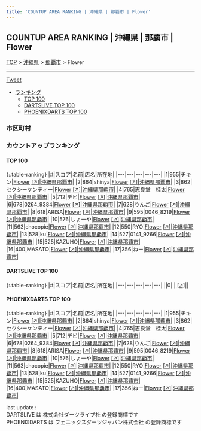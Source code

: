 ```yaml
---
title: 'COUNTUP AREA RANKING | 沖縄県 | 那覇市 | Flower'
---
```

## COUNTUP AREA RANKING | 沖縄県 | 那覇市 | Flower

[TOP](/darts/rank/) > [沖縄県](/darts/rank/沖縄県/) > [那覇市](/darts/rank/沖縄県/那覇市/) > Flower

___

<a href="https://twitter.com/share?ref_src=twsrc%5Etfw" data-text="COUNTUP AREA RANKING | 沖縄県那覇市Flower" class="twitter-share-button" data-hashtags="DARTSLIVE,PHOENIXDARTS,darts,ダーツ" data-show-count="false">Tweet</a>

* [ランキング](#カウントアップランキング)
    * [TOP 100](#top-100)
    * [DARTSLIVE TOP 100](#dartslive-top-100)
    * [PHOENIXDARTS TOP 100](#phoenixdarts-top-100)

### 市区町村

<ul>

</ul>

### カウントアップランキング

#### TOP 100



{:.table-ranking}
|#|スコア|名前|店名|所在地|
|---|---|---|---|---|
|1|955|<span class="rank-name-pd">チキン</span>|<a href="/darts/rank/shops/82872.html">Flower</a> <a href="https://vs.phoenixdarts.com/jp/shop/shopDetailInfo/s_82872?s_seq=82872">[↗]</a>|<a href="/darts/rank/沖縄県/那覇市">沖縄県那覇市</a>|
|2|864|<span class="rank-name-pd">shinya</span>|<a href="/darts/rank/shops/82872.html">Flower</a> <a href="https://vs.phoenixdarts.com/jp/shop/shopDetailInfo/s_82872?s_seq=82872">[↗]</a>|<a href="/darts/rank/沖縄県/那覇市">沖縄県那覇市</a>|
|3|862|<span class="rank-name-pd">セクシーケンティー</span>|<a href="/darts/rank/shops/82872.html">Flower</a> <a href="https://vs.phoenixdarts.com/jp/shop/shopDetailInfo/s_82872?s_seq=82872">[↗]</a>|<a href="/darts/rank/沖縄県/那覇市">沖縄県那覇市</a>|
|4|765|<span class="rank-name-pd">志良堂　桂太</span>|<a href="/darts/rank/shops/82872.html">Flower</a> <a href="https://vs.phoenixdarts.com/jp/shop/shopDetailInfo/s_82872?s_seq=82872">[↗]</a>|<a href="/darts/rank/沖縄県/那覇市">沖縄県那覇市</a>|
|5|712|<span class="rank-name-pd">デビ</span>|<a href="/darts/rank/shops/82872.html">Flower</a> <a href="https://vs.phoenixdarts.com/jp/shop/shopDetailInfo/s_82872?s_seq=82872">[↗]</a>|<a href="/darts/rank/沖縄県/那覇市">沖縄県那覇市</a>|
|6|678|<span class="rank-name-pd">0264_9384</span>|<a href="/darts/rank/shops/82872.html">Flower</a> <a href="https://vs.phoenixdarts.com/jp/shop/shopDetailInfo/s_82872?s_seq=82872">[↗]</a>|<a href="/darts/rank/沖縄県/那覇市">沖縄県那覇市</a>|
|7|628|<span class="rank-name-pd">りんご</span>|<a href="/darts/rank/shops/82872.html">Flower</a> <a href="https://vs.phoenixdarts.com/jp/shop/shopDetailInfo/s_82872?s_seq=82872">[↗]</a>|<a href="/darts/rank/沖縄県/那覇市">沖縄県那覇市</a>|
|8|618|<span class="rank-name-pd">ARISA</span>|<a href="/darts/rank/shops/82872.html">Flower</a> <a href="https://vs.phoenixdarts.com/jp/shop/shopDetailInfo/s_82872?s_seq=82872">[↗]</a>|<a href="/darts/rank/沖縄県/那覇市">沖縄県那覇市</a>|
|9|595|<span class="rank-name-pd">0046_8219</span>|<a href="/darts/rank/shops/82872.html">Flower</a> <a href="https://vs.phoenixdarts.com/jp/shop/shopDetailInfo/s_82872?s_seq=82872">[↗]</a>|<a href="/darts/rank/沖縄県/那覇市">沖縄県那覇市</a>|
|10|576|<span class="rank-name-pd">しょーや</span>|<a href="/darts/rank/shops/82872.html">Flower</a> <a href="https://vs.phoenixdarts.com/jp/shop/shopDetailInfo/s_82872?s_seq=82872">[↗]</a>|<a href="/darts/rank/沖縄県/那覇市">沖縄県那覇市</a>|
|11|563|<span class="rank-name-pd">chocopie</span>|<a href="/darts/rank/shops/82872.html">Flower</a> <a href="https://vs.phoenixdarts.com/jp/shop/shopDetailInfo/s_82872?s_seq=82872">[↗]</a>|<a href="/darts/rank/沖縄県/那覇市">沖縄県那覇市</a>|
|12|550|<span class="rank-name-pd">RYO</span>|<a href="/darts/rank/shops/82872.html">Flower</a> <a href="https://vs.phoenixdarts.com/jp/shop/shopDetailInfo/s_82872?s_seq=82872">[↗]</a>|<a href="/darts/rank/沖縄県/那覇市">沖縄県那覇市</a>|
|13|528|<span class="rank-name-pd">ku</span>|<a href="/darts/rank/shops/82872.html">Flower</a> <a href="https://vs.phoenixdarts.com/jp/shop/shopDetailInfo/s_82872?s_seq=82872">[↗]</a>|<a href="/darts/rank/沖縄県/那覇市">沖縄県那覇市</a>|
|14|527|<span class="rank-name-pd">0141_9266</span>|<a href="/darts/rank/shops/82872.html">Flower</a> <a href="https://vs.phoenixdarts.com/jp/shop/shopDetailInfo/s_82872?s_seq=82872">[↗]</a>|<a href="/darts/rank/沖縄県/那覇市">沖縄県那覇市</a>|
|15|525|<span class="rank-name-pd">KAZUHO</span>|<a href="/darts/rank/shops/82872.html">Flower</a> <a href="https://vs.phoenixdarts.com/jp/shop/shopDetailInfo/s_82872?s_seq=82872">[↗]</a>|<a href="/darts/rank/沖縄県/那覇市">沖縄県那覇市</a>|
|16|400|<span class="rank-name-pd">MASATO</span>|<a href="/darts/rank/shops/82872.html">Flower</a> <a href="https://vs.phoenixdarts.com/jp/shop/shopDetailInfo/s_82872?s_seq=82872">[↗]</a>|<a href="/darts/rank/沖縄県/那覇市">沖縄県那覇市</a>|
|17|356|<span class="rank-name-pd">ねー</span>|<a href="/darts/rank/shops/82872.html">Flower</a> <a href="https://vs.phoenixdarts.com/jp/shop/shopDetailInfo/s_82872?s_seq=82872">[↗]</a>|<a href="/darts/rank/沖縄県/那覇市">沖縄県那覇市</a>|


#### DARTSLIVE TOP 100



{:.table-ranking}
|#|スコア|名前|店名|所在地|
|---|---|---|---|---|
||0|<span class="rank-name-dl"> </span>|<a href="/darts/rank/shops/.html"></a> <a href="">[↗]</a>|<a href="/darts/rank//"></a>|


#### PHOENIXDARTS TOP 100



{:.table-ranking}
|#|スコア|名前|店名|所在地|
|---|---|---|---|---|
|1|955|<span class="rank-name-pd">チキン</span>|<a href="/darts/rank/shops/82872.html">Flower</a> <a href="https://vs.phoenixdarts.com/jp/shop/shopDetailInfo/s_82872?s_seq=82872">[↗]</a>|<a href="/darts/rank/沖縄県/那覇市">沖縄県那覇市</a>|
|2|864|<span class="rank-name-pd">shinya</span>|<a href="/darts/rank/shops/82872.html">Flower</a> <a href="https://vs.phoenixdarts.com/jp/shop/shopDetailInfo/s_82872?s_seq=82872">[↗]</a>|<a href="/darts/rank/沖縄県/那覇市">沖縄県那覇市</a>|
|3|862|<span class="rank-name-pd">セクシーケンティー</span>|<a href="/darts/rank/shops/82872.html">Flower</a> <a href="https://vs.phoenixdarts.com/jp/shop/shopDetailInfo/s_82872?s_seq=82872">[↗]</a>|<a href="/darts/rank/沖縄県/那覇市">沖縄県那覇市</a>|
|4|765|<span class="rank-name-pd">志良堂　桂太</span>|<a href="/darts/rank/shops/82872.html">Flower</a> <a href="https://vs.phoenixdarts.com/jp/shop/shopDetailInfo/s_82872?s_seq=82872">[↗]</a>|<a href="/darts/rank/沖縄県/那覇市">沖縄県那覇市</a>|
|5|712|<span class="rank-name-pd">デビ</span>|<a href="/darts/rank/shops/82872.html">Flower</a> <a href="https://vs.phoenixdarts.com/jp/shop/shopDetailInfo/s_82872?s_seq=82872">[↗]</a>|<a href="/darts/rank/沖縄県/那覇市">沖縄県那覇市</a>|
|6|678|<span class="rank-name-pd">0264_9384</span>|<a href="/darts/rank/shops/82872.html">Flower</a> <a href="https://vs.phoenixdarts.com/jp/shop/shopDetailInfo/s_82872?s_seq=82872">[↗]</a>|<a href="/darts/rank/沖縄県/那覇市">沖縄県那覇市</a>|
|7|628|<span class="rank-name-pd">りんご</span>|<a href="/darts/rank/shops/82872.html">Flower</a> <a href="https://vs.phoenixdarts.com/jp/shop/shopDetailInfo/s_82872?s_seq=82872">[↗]</a>|<a href="/darts/rank/沖縄県/那覇市">沖縄県那覇市</a>|
|8|618|<span class="rank-name-pd">ARISA</span>|<a href="/darts/rank/shops/82872.html">Flower</a> <a href="https://vs.phoenixdarts.com/jp/shop/shopDetailInfo/s_82872?s_seq=82872">[↗]</a>|<a href="/darts/rank/沖縄県/那覇市">沖縄県那覇市</a>|
|9|595|<span class="rank-name-pd">0046_8219</span>|<a href="/darts/rank/shops/82872.html">Flower</a> <a href="https://vs.phoenixdarts.com/jp/shop/shopDetailInfo/s_82872?s_seq=82872">[↗]</a>|<a href="/darts/rank/沖縄県/那覇市">沖縄県那覇市</a>|
|10|576|<span class="rank-name-pd">しょーや</span>|<a href="/darts/rank/shops/82872.html">Flower</a> <a href="https://vs.phoenixdarts.com/jp/shop/shopDetailInfo/s_82872?s_seq=82872">[↗]</a>|<a href="/darts/rank/沖縄県/那覇市">沖縄県那覇市</a>|
|11|563|<span class="rank-name-pd">chocopie</span>|<a href="/darts/rank/shops/82872.html">Flower</a> <a href="https://vs.phoenixdarts.com/jp/shop/shopDetailInfo/s_82872?s_seq=82872">[↗]</a>|<a href="/darts/rank/沖縄県/那覇市">沖縄県那覇市</a>|
|12|550|<span class="rank-name-pd">RYO</span>|<a href="/darts/rank/shops/82872.html">Flower</a> <a href="https://vs.phoenixdarts.com/jp/shop/shopDetailInfo/s_82872?s_seq=82872">[↗]</a>|<a href="/darts/rank/沖縄県/那覇市">沖縄県那覇市</a>|
|13|528|<span class="rank-name-pd">ku</span>|<a href="/darts/rank/shops/82872.html">Flower</a> <a href="https://vs.phoenixdarts.com/jp/shop/shopDetailInfo/s_82872?s_seq=82872">[↗]</a>|<a href="/darts/rank/沖縄県/那覇市">沖縄県那覇市</a>|
|14|527|<span class="rank-name-pd">0141_9266</span>|<a href="/darts/rank/shops/82872.html">Flower</a> <a href="https://vs.phoenixdarts.com/jp/shop/shopDetailInfo/s_82872?s_seq=82872">[↗]</a>|<a href="/darts/rank/沖縄県/那覇市">沖縄県那覇市</a>|
|15|525|<span class="rank-name-pd">KAZUHO</span>|<a href="/darts/rank/shops/82872.html">Flower</a> <a href="https://vs.phoenixdarts.com/jp/shop/shopDetailInfo/s_82872?s_seq=82872">[↗]</a>|<a href="/darts/rank/沖縄県/那覇市">沖縄県那覇市</a>|
|16|400|<span class="rank-name-pd">MASATO</span>|<a href="/darts/rank/shops/82872.html">Flower</a> <a href="https://vs.phoenixdarts.com/jp/shop/shopDetailInfo/s_82872?s_seq=82872">[↗]</a>|<a href="/darts/rank/沖縄県/那覇市">沖縄県那覇市</a>|
|17|356|<span class="rank-name-pd">ねー</span>|<a href="/darts/rank/shops/82872.html">Flower</a> <a href="https://vs.phoenixdarts.com/jp/shop/shopDetailInfo/s_82872?s_seq=82872">[↗]</a>|<a href="/darts/rank/沖縄県/那覇市">沖縄県那覇市</a>|


<div class="footer border-top border-gray-light mt-5 pt-3 text-right text-gray">
    last update : <span style="font-weight: italic" id="foot_last_modified"></span><br />
    DARTSLIVE は 株式会社ダーツライブ社 の登録商標です<br />
    PHOENIXDARTS は フェニックスダーツジャパン株式会社 の登録商標です<br />
</div>

<script src="https://cdnjs.cloudflare.com/ajax/libs/jquery.tablesorter/2.31.3/js/jquery.tablesorter.min.js" integrity="sha512-qzgd5cYSZcosqpzpn7zF2ZId8f/8CHmFKZ8j7mU4OUXTNRd5g+ZHBPsgKEwoqxCtdQvExE5LprwwPAgoicguNg==" crossorigin="anonymous" referrerpolicy="no-referrer"></script>
<link rel="stylesheet" href="https://cdnjs.cloudflare.com/ajax/libs/jquery.tablesorter/2.31.3/css/theme.default.min.css" integrity="sha512-wghhOJkjQX0Lh3NSWvNKeZ0ZpNn+SPVXX1Qyc9OCaogADktxrBiBdKGDoqVUOyhStvMBmJQ8ZdMHiR3wuEq8+w==" crossorigin="anonymous" referrerpolicy="no-referrer" />
<script>
$(function() {
    $(".table-ranking").tablesorter({sortList:[[0, 0]]});
    $("#foot_last_modified").text(formatDate(new Date(document.lastModified), 'yyyy-MM-dd HH:mm:ss'));
});
</script>

<script async src="https://platform.twitter.com/widgets.js" charset="utf-8"></script>